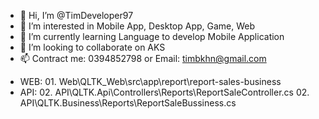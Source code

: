 - 👋 Hi, I’m @TimDeveloper97
- 👀 I’m interested in Mobile App, Desktop App, Game, Web
- 🌱 I’m currently learning Language to develop Mobile Application
- 💞️ I’m looking to collaborate on AKS
- 📫 Contract me: 0394852798 or Email: timbkhn@gmail.com

<!---
TimDeveloper97/TimDeveloper97 is a ✨ special ✨ repository because its `README.md` (this file) appears on your GitHub profile.
You can click the Preview link to take a look at your changes.
--->

- WEB: 	01. Web\QLTK_Web\src\app\report\report-sales-business
- API: 	02. API\QLTK.Api\Controllers\Reports\ReportSaleController.cs
		02. API\QLTK.Business\Reports\ReportSaleBussiness.cs